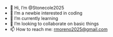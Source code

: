 - 👋 Hi, I’m @Stonecole2025
- 👀 I’m a newbie interested in coding
- 🌱 I’m currently learning
- 💞️ I’m looking to collaborate on basic things
- 📫 How to reach me: rmoreno2025@gmail.com
<!---
Stonecole2025/Stonecole2025 is a ✨ special ✨ repository because its `README.md` (this file) appears on your GitHub profile.
You can click the Preview link to take a look at your changes.
--->
